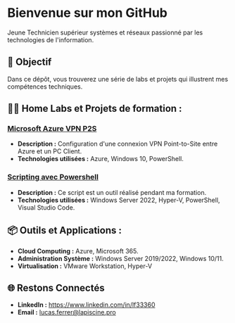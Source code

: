 # Bienvenue sur mon GitHub

Jeune Technicien supérieur systèmes et réseaux passionné par les technologies de l'information.

## 🎯 **Objectif**

Dans ce dépôt, vous trouverez une série de labs et projets qui illustrent mes compétences techniques.


## 👨‍💻 **Home Labs et Projets de formation  :**

### [**Microsoft Azure VPN P2S**](https://github.com/Todobeine/Azure-Point-to-Site-VPN)
- **Description :** Configuration d'une connexion VPN Point-to-Site entre Azure et un PC Client.  
- **Technologies utilisées :** Azure, Windows 10, PowerShell.

### [**Scripting avec Powershell**](https://github.com/Todobeine/Scripting-avec-Powershell)
- **Description :** Ce script est un outil réalisé pendant ma formation.  
- **Technologies utilisées :** Windows Server 2022, Hyper-V, PowerShell, Visual Studio Code.


## 📦 **Outils et Applications :**

- **Cloud Computing :** Azure, Microsoft 365.  
- **Administration Système :** Windows Server 2019/2022, Windows 10/11.
- **Virtualisation :** VMware Workstation, Hyper-V   


## 🌐 **Restons Connectés**  
- **LinkedIn :** https://www.linkedin.com/in/lf33360  
- **Email :** lucas.ferrer@lapiscine.pro 
